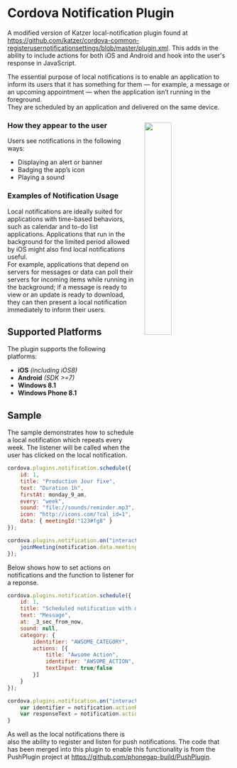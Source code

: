 
Cordova Notification Plugin
=================================

A modified version of Katzer local-notification plugin found at https://github.com/katzer/cordova-common-registerusernotificationsettings/blob/master/plugin.xml. This adds in the ability to include actions for both iOS and Android and hook into the user's response in JavaScript.

The essential purpose of local notifications is to enable an application to inform its users that it has something for them — for example, a message or an upcoming appointment — when the application isn’t running in the foreground.<br>
They are scheduled by an application and delivered on the same device.

<img width="35%" align="right" hspace="19" vspace="12" src="https://github.com/katzer/cordova-plugin-local-notifications/blob/example/images/android.png"></img>

### How they appear to the user
Users see notifications in the following ways:
- Displaying an alert or banner
- Badging the app’s icon
- Playing a sound


### Examples of Notification Usage
Local notifications are ideally suited for applications with time-based behaviors, such as calendar and to-do list applications. Applications that run in the background for the limited period allowed by iOS might also find local notifications useful.<br>
For example, applications that depend on servers for messages or data can poll their servers for incoming items while running in the background; if a message is ready to view or an update is ready to download, they can then present a local notification immediately to inform their users.


## Supported Platforms
The plugin supports the following platforms:
- __iOS__ _(including iOS8)_<br>
- __Android__ _(SDK >=7)_
- __Windows 8.1__
- __Windows Phone 8.1__

## Sample
The sample demonstrates how to schedule a local notification which repeats every week. The listener will be called when the user has clicked on the local notification.

```javascript
cordova.plugins.notification.schedule({
    id: 1,
    title: "Production Jour fixe",
    text: "Duration 1h",
    firstAt: monday_9_am,
    every: "week",
    sound: "file://sounds/reminder.mp3",
    icon: "http://icons.com/?cal_id=1",
    data: { meetingId:"123#fg8" }
});

cordova.plugins.notification.on("interactedWith", function (notification) {
    joinMeeting(notification.data.meetingId);
});
```

Below shows how to set actions on notifications and the function to listener for a reponse.

```javascript
cordova.plugins.notification.schedule({
	id: 1,
	title: "Scheduled notification with delay",
	text: "Message",
	at: _3_sec_from_now,
	sound: null,
	category: {
		identifier: "AWSOME_CATEGORY",
		actions: [{
			title: "Awsome Action",
			identifier: "AWSOME_ACTION", 
			textInput: true/false
		}]
	}
});

cordova.plugins.notification.on("interactedWith", function(notification) {
    var identifier = notification.actionResponseIdentifier;
    var responseText = notification.actionResponse; // If textInput is not set to true this will not exist
}
```

As well as the local notifications there is also the ability to register and listen for push notifications. The code that has been merged into this plugin to enable this functionality is from the PushPlugin project at https://github.com/phonegap-build/PushPlugin.

[cordova]: https://cordova.apache.org
[apache2_license]: http://opensource.org/licenses/Apache-2.0
